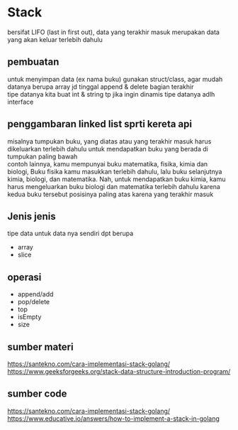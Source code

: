 # Stack
bersifat LIFO (last in first out), data yang terakhir masuk merupakan data yang akan keluar terlebih dahulu
## pembuatan 
untuk menyimpan data (ex nama buku) gunakan struct/class, agar mudah datanya berupa array jd tinggal append & delete bagian terakhir<br>
tipe datanya kita buat int & string tp jika ingin dinamis tipe datanya adlh interface
## penggambaran linked list sprti kereta api
misalnya tumpukan buku, yang diatas atau yang terakhir masuk harus dikeluarkan terlebih dahulu untuk mendapatkan buku yang berada di tumpukan paling bawah<br>
contoh lainnya, kamu mempunyai buku matematika, fisika, kimia dan biologi, Buku fisika kamu masukkan terlebih dahulu, lalu buku selanjutnya kimia, biologi, dan matematika. Nah, untuk mendapatkan buku kimia, kamu harus mengeluarkan buku biologi dan matematika terlebih dahulu karena kedua buku tersebut posisinya paling atas karena yang terakhir masuk<br>
## Jenis jenis
tipe data untuk data nya sendiri dpt berupa<br>
* array
* slice
## operasi
* append/add
* pop/delete
* top
* isEmpty
* size
## sumber materi
https://santekno.com/cara-implementasi-stack-golang/<br>
https://www.geeksforgeeks.org/stack-data-structure-introduction-program/
## sumber code
https://santekno.com/cara-implementasi-stack-golang/<br>
https://www.educative.io/answers/how-to-implement-a-stack-in-golang